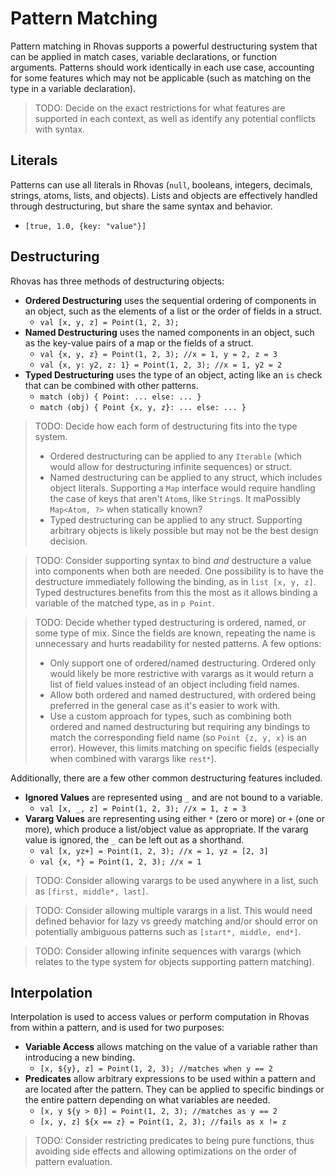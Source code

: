 # Pattern Matching

Pattern matching in Rhovas supports a powerful destructuring system that can be
applied in match cases, variable declarations, or function arguments. Patterns
should work identically in each use case, accounting for some features which
may not be applicable (such as matching on the type in a variable declaration).

> TODO: Decide on the exact restrictions for what features are supported in each
> context, as well as identify any potential conflicts with syntax.

## Literals

Patterns can use all literals in Rhovas (`null`, booleans, integers, decimals,
strings, atoms, lists, and objects). Lists and objects are effectively handled
through destructuring, but share the same syntax and behavior.

 - `[true, 1.0, {key: "value"}]`

## Destructuring

Rhovas has three methods of destructuring objects:

 - **Ordered Destructuring** uses the sequential ordering of components in an
   object, such as the elements of a list or the order of fields in a struct.
    - `val [x, y, z] = Point(1, 2, 3);`
 - **Named Destructuring** uses the named components in an object, such as the
   key-value pairs of a map or the fields of a struct.
    - `val {x, y, z} = Point(1, 2, 3); //x = 1, y = 2, z = 3`
    - `val {x, y: y2, z: 1} = Point(1, 2, 3); //x = 1, y2 = 2`
 - **Typed Destructuring** uses the type of an object, acting like an `is` check
   that can be combined with other patterns.
    - `match (obj) { Point: ... else: ... }`
    - `match (obj) { Point {x, y, z}: ... else: ... }`

> TODO: Decide how each form of destructuring fits into the type system.
>
>  - Ordered destructuring can be applied to any `Iterable` (which would allow
>    for destructuring infinite sequences) or struct.
>  - Named destructuring can be applied to any struct, which includes object
>    literals. Supporting a `Map` interface would require handling the case of
>    keys that aren't `Atom`s, like `String`s. It maPossibly `Map<Atom, ?>` when statically known?
>  - Typed destructuring can be applied to any struct. Supporting arbitrary
>    objects is likely possible but may not be the best design decision.

> TODO: Consider supporting syntax to bind _and_ destructure a value into
> components when both are needed. One possibility is to have the destructure
> immediately following the binding, as in `list [x, y, z]`. Typed destructures
> benefits from this the most as it allows binding a variable of the matched
> type, as in `p Point`.

> TODO: Decide whether typed destructuring is ordered, named, or some type of
> mix. Since the fields are known, repeating the name is unnecessary and hurts
> readability for nested patterns. A few options:
>
>  - Only support one of ordered/named destructuring. Ordered only would likely
>    be more restrictive with varargs as it would return a list of field values
>    instead of an object including field names.
>  - Allow both ordered and named destructured, with ordered being preferred in
>    the general case as it's easier to work with.
>  - Use a custom approach for types, such as combining both ordered and named
>    destructuring but requiring any bindings to match the corresponding field
>    name (so `Point {z, y, x}` is an error). However, this limits matching on
>    specific fields (especially when combined with varargs like `rest*`).

Additionally, there are a few other common destructuring features included.

 - **Ignored Values** are represented using `_` and are not bound to a variable.
    - `val [x, _, z] = Point(1, 2, 3); //x = 1, z = 3`
 - **Vararg Values** are representing using either `*` (zero or more) or `+`
   (one or more), which produce a list/object value as appropriate. If the
   vararg value is ignored, the `_` can be left out as a shorthand.
    - `val [x, yz+] = Point(1, 2, 3); //x = 1, yz = [2, 3]`
    - `val {x, *} = Point(1, 2, 3); //x = 1`

> TODO: Consider allowing varargs to be used anywhere in a list, such as
> `[first, middle*, last]`.

> TODO: Consider allowing multiple varargs in a list. This would need defined
> behavior for lazy vs greedy matching and/or should error on potentially
> ambiguous patterns such as `[start*, middle, end*]`.

> TODO: Consider allowing infinite sequences with varargs (which relates to the
> type system for objects supporting pattern matching).

## Interpolation

Interpolation is used to access values or perform computation in Rhovas from
within a pattern, and is used for two purposes:

 - **Variable Access** allows matching on the value of a variable rather than
   introducing a new binding.
    - `[x, ${y}, z] = Point(1, 2, 3); //matches when y == 2`
 - **Predicates** allow arbitrary expressions to be used within a pattern and
   are located after the pattern. They can be applied to specific bindings or
   the entire pattern depending on what variables are needed.
    - `[x, y ${y > 0}] = Point(1, 2, 3); //matches as y == 2`
    - `[x, y, z] ${x == z} = Point(1, 2, 3); //fails as x != z`

> TODO: Consider restricting predicates to being pure functions, thus avoiding
> side effects and allowing optimizations on the order of pattern evaluation.

